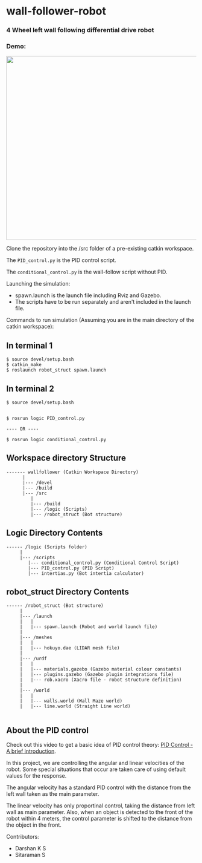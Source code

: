 # wall-follower-robot

### 4 Wheel left wall following differential drive robot

### Demo:

<img src="https://github.com/Darshan-K-S-work/wall-follower-robot/blob/master/DemoRun.gif" width="602" height="486" />


Clone the repository into the /src folder of a pre-existing catkin workspace.

The `PID_control.py` is the PID control script.

The `conditional_control.py` is the wall-follow script without PID.

Launching the simulation:
- spawn.launch is the launch file including Rviz and Gazebo.
- The scripts have to be run separately and aren't included in the launch file.

Commands to run simulation (Assuming you are in the main directory of the catkin workspace):

## In terminal 1

```
$ source devel/setup.bash
$ catkin_make
$ roslaunch robot_struct spawn.launch
```

## In terminal 2

```
$ source devel/setup.bash


$ rosrun logic PID_control.py

---- OR ----

$ rosrun logic conditional_control.py

```

## Workspace directory Structure
```
------- wallfollower (Catkin Workspace Directory)
      |
      |--- /devel
      |--- /build
      |--- /src
         |
         |--- /build
         |--- /logic (Scripts)
         |--- /robot_struct (Bot structure)
```

## Logic Directory Contents

```
------ /logic (Scripts folder)
     |
     |--- /scripts
        |--- conditional_control.py (Conditional Control Script)
        |--- PID_control.py (PID Script)
        |--- intertias.py (Bot intertia calculator)

```

## robot_struct Directory Contents


```
------ /robot_struct (Bot structure)
     |
     |--- /launch
     |   |
     |   |--- spawn.launch (Robot and world launch file)
     |
     |--- /meshes
     |   |
     |   |--- hokuyo.dae (LIDAR mesh file)
     |
     |--- /urdf
     |   |
     |   |--- materials.gazebo (Gazebo material colour constants)
     |   |--- plugins.gazebo (Gazebo plugin integrations file)
     |   |--- rob.xacro (Xacro file - robot structure definition)
     |
     |--- /world
     |   |
     |   |--- walls.world (Wall Maze world)
     |   |--- line.world (Straight Line world)
        
```

## About the PID control

Check out this video to get a basic idea of PID control theory: 
[PID Control - A brief introduction](https://www.youtube.com/watch?v=UR0hOmjaHp0).

In this project, we are controlling the angular and linear velocities of the robot. Some special situations that occur are taken care of using default values for the response. 

The angular velocity has a standard PID control with the distance from the left wall taken as the main parameter. 

The linear velocity has only proportinal control, taking the distance from left wall as main parameter. Also, when an object is detected to the front of the robot within 4 meters, the control parameter is shifted to the distance from the object in the front.


Contributors:
- Darshan K S
- Sitaraman S
